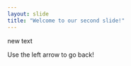 ```yaml
---
layout: slide
title: "Welcome to our second slide!"
---
```

new text

Use the left arrow to go back!
